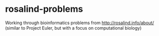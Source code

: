 # rosalind-problems
Working through bioinformatics problems from http://rosalind.info/about/ (similar to Project Euler, but with a focus on computational biology)
